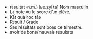 - résultat (n.m.)	[ʁe.zyl.ta]	Nom masculin
- La note ou le score d’un élève.
- Kết quả học tập
- Result / Grade
- Ses résultats sont bons ce trimestre.
- avoir de bons/mauvais résultats